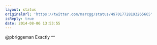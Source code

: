 ```yaml
---
layout: status
originalUrl: 'https://twitter.com/marcgg/status/497017728193265665'
isReply: true
date: 2014-08-06 13:53:55
---
```


@pbriggeman Exactly ^^
